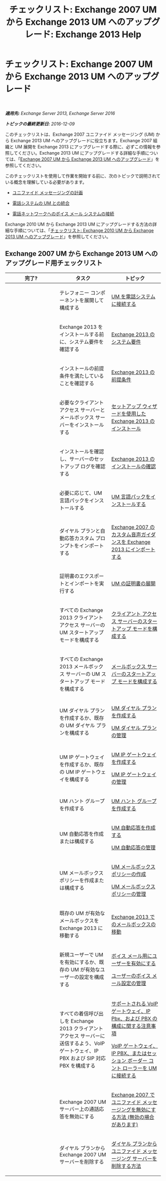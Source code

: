 ﻿---
title: 'チェックリスト: Exchange 2007 UM から Exchange 2013 UM へのアップグレード: Exchange 2013 Help'
TOCTitle: 'チェックリスト: Exchange 2007 UM から Exchange 2013 UM へのアップグレード'
ms:assetid: 99b1a081-4052-4516-b63c-77622cbdf962
ms:mtpsurl: https://technet.microsoft.com/ja-jp/library/Dn169229(v=EXCHG.150)
ms:contentKeyID: 54652979
ms.date: 04/24/2018
mtps_version: v=EXCHG.150
ms.translationtype: HT
---

# チェックリスト: Exchange 2007 UM から Exchange 2013 UM へのアップグレード

 

_**適用先:** Exchange Server 2013, Exchange Server 2016_

_**トピックの最終更新日:** 2016-12-09_

このチェックリストは、Exchange 2007 ユニファイド メッセージング (UM) から Exchange 2013 UM へのアップグレードに役立ちます。Exchange 2007 組織と UM 展開を Exchange 2013 にアップグレードする際に、必ずこの情報を参照してください。Exchange 2013 UM にアップグレードする詳細な手順については、「[Exchange 2007 UM から Exchange 2013 UM へのアップグレード](upgrade-exchange-2007-um-to-exchange-2013-um-exchange-2013-help.md)」を参照してください。

このチェックリストを使用して作業を開始する前に、次のトピックで説明されている概念を理解している必要があります。

  - [ユニファイド メッセージングの計画](planning-for-unified-messaging-exchange-2013-help.md)

  - [電話システムの UM との統合](telephone-system-integration-with-um-exchange-2013-help.md)

  - [電話ネットワークへのボイス メール システムの接続](connect-your-voice-mail-system-to-your-telephone-network-exchange-2013-help.md)

Exchange 2010 UM から Exchange 2013 UM にアップグレードする方法の詳細な手順については、「[チェックリスト: Exchange 2010 UM から Exchange 2013 UM へのアップグレード](checklist-upgrade-exchange-2010-um-to-exchange-2013-um-exchange-2013-help.md)」を参照してください。

## Exchange 2007 UM から Exchange 2013 UM へのアップグレード用チェックリスト


<table>
<colgroup>
<col style="width: 33%" />
<col style="width: 33%" />
<col style="width: 33%" />
</colgroup>
<thead>
<tr class="header">
<th>完了?</th>
<th>タスク</th>
<th>トピック</th>
</tr>
</thead>
<tbody>
<tr class="odd">
<td><p></p></td>
<td><p>テレフォニー コンポーネントを展開して構成する</p></td>
<td><p><a href="connect-um-to-your-telephone-system-exchange-2013-help.md">UM を電話システムに接続する</a></p></td>
</tr>
<tr class="even">
<td><p></p></td>
<td><p>Exchange 2013 をインストールする前に、システム要件を確認する</p></td>
<td><p><a href="exchange-2013-system-requirements-exchange-2013-help.md">Exchange 2013 のシステム要件</a></p></td>
</tr>
<tr class="odd">
<td><p></p></td>
<td><p>インストールの前提条件を満たしていることを確認する</p></td>
<td><p><a href="exchange-2013-prerequisites-exchange-2013-help.md">Exchange 2013 の前提条件</a></p></td>
</tr>
<tr class="even">
<td><p></p></td>
<td><p>必要なクライアント アクセス サーバーとメールボックス サーバーをインストールする</p></td>
<td><p><a href="install-exchange-2013-using-the-setup-wizard-exchange-2013-help.md">セットアップ ウィザードを使用した Exchange 2013 のインストール</a></p></td>
</tr>
<tr class="odd">
<td><p></p></td>
<td><p>インストールを確認し、サーバーのセットアップ ログを確認する</p></td>
<td><p><a href="verify-an-exchange-2013-installation-exchange-2013-help.md">Exchange 2013 のインストールの確認</a></p></td>
</tr>
<tr class="even">
<td><p></p></td>
<td><p>必要に応じて、UM 言語パックをインストールする</p></td>
<td><p><a href="install-a-um-language-pack-exchange-2013-help.md">UM 言語パックをインストールする</a></p></td>
</tr>
<tr class="odd">
<td><p></p></td>
<td><p>ダイヤル プランと自動応答カスタム プロンプトをインポートする</p></td>
<td><p><a href="import-custom-prompts-from-exchange-2007-to-exchange-2013-exchange-2013-help.md">Exchange 2007 のカスタム音声ガイダンスを Exchange 2013 にインポートする</a></p></td>
</tr>
<tr class="even">
<td><p></p></td>
<td><p>証明書のエクスポートとインポートを実行する</p></td>
<td><p><a href="deploying-certificates-for-um-exchange-2013-help.md">UM の証明書の展開</a></p></td>
</tr>
<tr class="odd">
<td><p></p></td>
<td><p>すべての Exchange 2013 クライアント アクセス サーバーの UM スタートアップ モードを構成する</p></td>
<td><p><a href="configure-the-startup-mode-on-a-client-access-server-exchange-2013-help.md">クライアント アクセス サーバーのスタートアップ モードを構成する</a></p></td>
</tr>
<tr class="even">
<td><p></p></td>
<td><p>すべての Exchange 2013 メールボックス サーバーの UM スタートアップ モードを構成する</p></td>
<td><p><a href="configure-the-startup-mode-on-a-mailbox-server-exchange-2013-help.md">メールボックス サーバーのスタートアップ モードを構成する</a></p></td>
</tr>
<tr class="odd">
<td><p></p></td>
<td><p>UM ダイヤル プランを作成するか、既存の UM ダイヤル プランを構成する</p></td>
<td><p><a href="create-a-um-dial-plan-exchange-2013-help.md">UM ダイヤル プランを作成する</a></p>
<p><a href="manage-a-um-dial-plan-exchange-2013-help.md">UM ダイヤル プランの管理</a></p></td>
</tr>
<tr class="even">
<td><p></p></td>
<td><p>UM IP ゲートウェイを作成するか、既存の UM IP ゲートウェイを構成する</p></td>
<td><p><a href="create-a-um-ip-gateway-exchange-2013-help.md">UM IP ゲートウェイを作成する</a></p>
<p><a href="manage-a-um-ip-gateway-exchange-2013-help.md">UM IP ゲートウェイの管理</a></p></td>
</tr>
<tr class="odd">
<td><p></p></td>
<td><p>UM ハント グループを作成する</p></td>
<td><p><a href="create-a-um-hunt-group-exchange-2013-help.md">UM ハント グループを作成する</a></p></td>
</tr>
<tr class="even">
<td><p></p></td>
<td><p>UM 自動応答を作成または構成する</p></td>
<td><p><a href="create-a-um-auto-attendant-exchange-2013-help.md">UM 自動応答を作成する</a></p>
<p><a href="manage-a-um-auto-attendant-exchange-2013-help.md">UM 自動応答の管理</a></p></td>
</tr>
<tr class="odd">
<td><p></p></td>
<td><p>UM メールボックス ポリシーを作成または構成する</p></td>
<td><p><a href="create-a-um-mailbox-policy-exchange-2013-help.md">UM メールボックス ポリシーの作成</a></p>
<p><a href="manage-a-um-mailbox-policy-exchange-2013-help.md">UM メールボックス ポリシーの管理</a></p></td>
</tr>
<tr class="even">
<td><p></p></td>
<td><p>既存の UM が有効なメールボックスを Exchange 2013 に移動する</p></td>
<td><p><a href="mailbox-moves-in-exchange-2013-exchange-2013-help.md">Exchange 2013 でのメールボックスの移動</a></p></td>
</tr>
<tr class="odd">
<td><p></p></td>
<td><p>新規ユーザーで UM を有効にするか、既存の UM が有効なユーザーの設定を構成する</p></td>
<td><p><a href="enable-a-user-for-voice-mail-exchange-2013-help.md">ボイス メール用にユーザーを有効にする</a></p>
<p><a href="manage-voice-mail-settings-for-a-user-exchange-2013-help.md">ユーザーのボイス メール設定の管理</a></p></td>
</tr>
<tr class="even">
<td><p></p></td>
<td><p>すべての着信呼び出しを Exchange 2013 クライアント アクセス サーバーに送信するよう、VoIP ゲートウェイ、IP PBX および SIP 対応 PBX を構成する</p></td>
<td><p><a href="configuration-notes-for-supported-voip-gateways-ip-pbxs-and-pbxs-exchange-2013-help.md">サポートされる VoIP ゲートウェイ、IP Pbx、および PBX の構成に関する注意事項</a></p>
<p><a href="connect-a-voip-gateway-ip-pbx-or-session-border-controller-to-um-exchange-2013-help.md">VoIP ゲートウェイ、IP PBX、またはセッション ボーダー コント ローラーを UM に接続する</a></p></td>
</tr>
<tr class="odd">
<td><p></p></td>
<td><p>Exchange 2007 UM サーバー上の通話応答を無効にする</p></td>
<td><p><a href="https://go.microsoft.com/fwlink/p/?linkid=296353">Exchange 2007 でユニファイド メッセージングを無効にする方法 (無効の場合があります)</a></p></td>
</tr>
<tr class="even">
<td><p></p></td>
<td><p>ダイヤル プランから Exchange 2007 UM サーバーを削除する</p></td>
<td><p><a href="https://go.microsoft.com/fwlink/?linkid=194765">ダイヤル プランからユニファイド メッセージング サーバーを削除する方法</a></p></td>
</tr>
</tbody>
</table>


